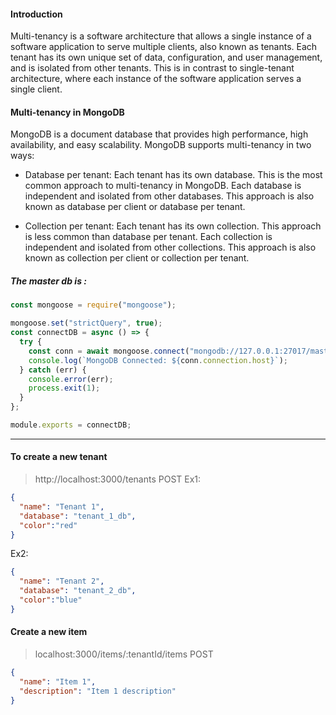 #### Introduction
Multi-tenancy is a software architecture that allows a single instance of a software application to serve multiple clients, also known as tenants. Each tenant has its own unique set of data, configuration, and user management, and is isolated from other tenants. This is in contrast to single-tenant architecture, where each instance of the software application serves a single client.


#### Multi-tenancy in MongoDB
MongoDB is a document database that provides high performance, high availability, and easy scalability. MongoDB supports multi-tenancy in two ways:

* Database per tenant: Each tenant has its own database. This is the most common approach to multi-tenancy in MongoDB. Each database is independent and isolated from other databases. This approach is also known as database per client or database per tenant.

* Collection per tenant: Each tenant has its own collection. This approach is less common than database per tenant. Each collection is independent and isolated from other collections. This approach is also known as collection per client or collection per tenant.



##### The master db is :

```js
const mongoose = require("mongoose");

mongoose.set("strictQuery", true);
const connectDB = async () => {
  try {
    const conn = await mongoose.connect("mongodb://127.0.0.1:27017/master");
    console.log(`MongoDB Connected: ${conn.connection.host}`);
  } catch (err) {
    console.error(err);
    process.exit(1);
  }
};

module.exports = connectDB;
```

---

#### To create a new tenant

> http://localhost:3000/tenants POST
Ex1:

```json
{
  "name": "Tenant 1",
  "database": "tenant_1_db",
  "color":"red"
}

```
Ex2:
```json
{
  "name": "Tenant 2",
  "database": "tenant_2_db",
  "color":"blue"
}

```

#### Create  a new item
> localhost:3000/items/:tenantId/items POST
```json
{
  "name": "Item 1",
  "description": "Item 1 description"
}
```
